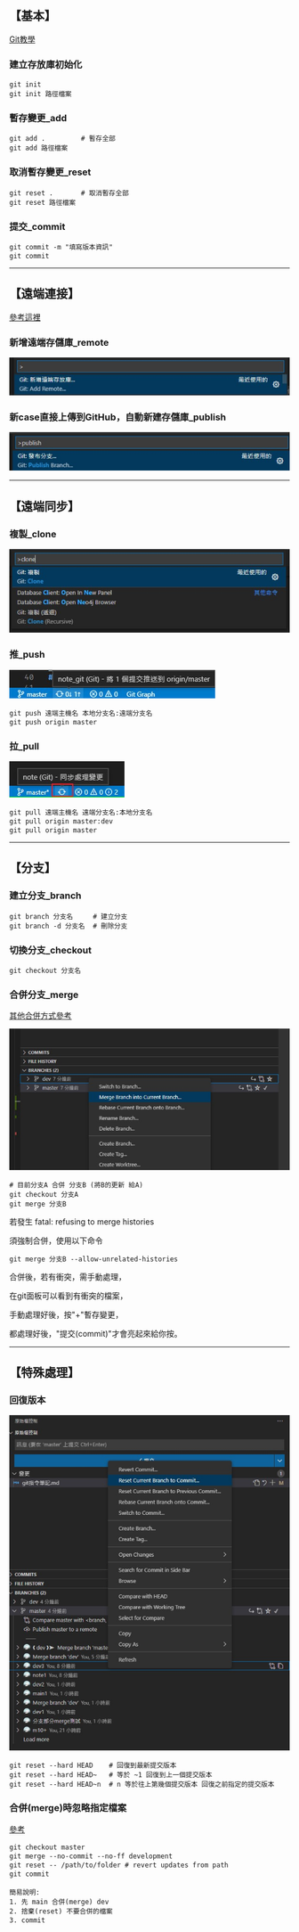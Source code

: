 
## 【基本】
[Git教學](https://www.runoob.com/git/git-basic-operations.html)

### 建立存放庫初始化
```properties
git init
git init 路徑檔案
```

### 暫存變更_add
```properties
git add .         # 暫存全部
git add 路徑檔案
```

### 取消暫存變更_reset
```properties
git reset .       # 取消暫存全部
git reset 路徑檔案
```

### 提交_commit
```properties
git commit -m "填寫版本資訊"
git commit
```

__________________________________________________
## 【遠端連接】
[參考這裡](https://www.runoob.com/git/git-remote.html)

### 新增遠端存儲庫_remote
![vscode_remote](img/vscode_remote.jpg "vscode_remote")

### 新case直接上傳到GitHub，自動新建存儲庫_publish
![vscode_publish](img/vscode_publish.jpg "vscode_publish")

__________________________________________________
## 【遠端同步】

### 複製_clone
![vscode_clone](img/vscode_clone.jpg "vscode_clone")

### 推_push
![vscode_push](img/vscode_push.jpg "vscode_push")
```properties
git push 遠端主機名 本地分支名:遠端分支名
git push origin master
```

### 拉_pull
![vscode_pull](img/vscode_pull.jpg "vscode_pull")
```properties
git pull 遠端主機名 遠端分支名:本地分支名
git pull origin master:dev
git pull origin master
```

__________________________________________________
## 【分支】

### 建立分支_branch
```properties
git branch 分支名     # 建立分支
git branch -d 分支名  # 刪除分支
```

### 切換分支_checkout
```properties
git checkout 分支名
```

### 合併分支_merge
[其他合併方式參考](https://stackoverflow.com/questions/9069061/what-effect-does-the-no-ff-flag-have-for-git-merge)

![vscode_合併分支](img/vscode_merge.jpg "vscode_合併分支")

```properties
# 目前分支A 合併 分支B (將B的更新 給A)
git checkout 分支A
git merge 分支B
```

若發生 fatal: refusing to merge histories

須強制合併，使用以下命令

```properties
git merge 分支B --allow-unrelated-histories
```

合併後，若有衝突，需手動處理，

在git面板可以看到有衝突的檔案，

手動處理好後，按"+"暫存變更，

都處理好後，"提交(commit)"才會亮起來給你按。
__________________________________________________
## 【特殊處理】

### 回復版本
![vscode_回復版本](img/vscode_reset_head.jpg "vscode_回復版本")
```properties
git reset --hard HEAD    # 回復到最新提交版本
git reset --hard HEAD~   # 等於 ~1 回復到上一個提交版本
git reset --hard HEAD~n  # n 等於往上第幾個提交版本 回復之前指定的提交版本
```

### 合併(merge)時忽略指定檔案
[參考](https://stackoverflow.com/questions/14369378/how-to-make-git-ignore-a-directory-while-merging)
```properties
git checkout master    
git merge --no-commit --no-ff development
git reset -- /path/to/folder # revert updates from path
git commit

簡易說明:
1. 先 main 合併(merge) dev
2. 捨棄(reset) 不要合併的檔案
3. commit
```
